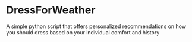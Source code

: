 # DressForWeather
A simple python script that offers personalized recommendations on how you should dress based on your individual comfort and history
